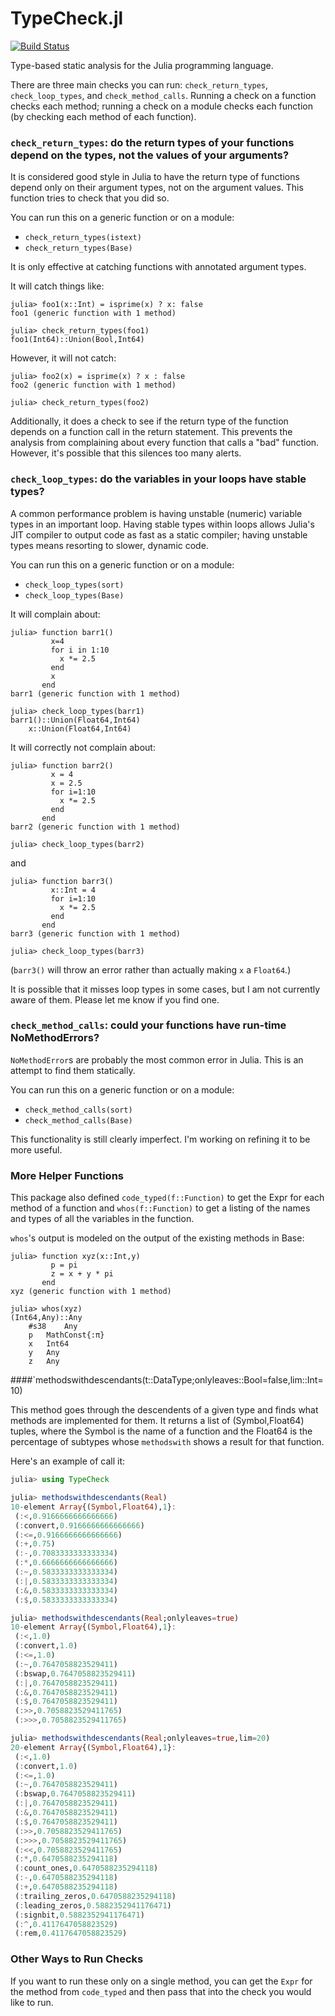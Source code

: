 TypeCheck.jl
============
[![Build Status](https://travis-ci.org/astrieanna/TypeCheck.jl.png?branch=master)](https://travis-ci.org/astrieanna/TypeCheck.jl)

Type-based static analysis for the Julia programming language.

There are three main checks you can run: `check_return_types`, `check_loop_types`, and `check_method_calls`.
Running a check on a function checks each method; running a check on a module checks each function (by checking each method of each function).

### `check_return_types`: do the return types of your functions depend on the types, not the values of your arguments?

It is considered good style in Julia to have the return type of functions depend only on their argument types, not on the argument values.
This function tries to check that you did so.

You can run this on a generic function or on a module:
* `check_return_types(istext)`
* `check_return_types(Base)`

It is only effective at catching functions with annotated argument types.

It will catch things like:
~~~
julia> foo1(x::Int) = isprime(x) ? x: false
foo1 (generic function with 1 method)

julia> check_return_types(foo1)
foo1(Int64)::Union(Bool,Int64)
~~~

However, it will not catch:
~~~
julia> foo2(x) = isprime(x) ? x : false
foo2 (generic function with 1 method)

julia> check_return_types(foo2)

~~~

Additionally, it does a check to see if the return type of the function depends on a function call in the return statement.
This prevents the analysis from complaining about every function that calls a "bad" function.
However, it's possible that this silences too many alerts.

### `check_loop_types`: do the variables in your loops have stable types?

A common performance problem is having unstable (numeric) variable types in an important loop.
Having stable types within loops allows Julia's JIT compiler to output code as fast as a static compiler;
having unstable types means resorting to slower, dynamic code.

You can run this on a generic function or on a module:
* `check_loop_types(sort)`
* `check_loop_types(Base)`

It will complain about:
~~~
julia> function barr1()
         x=4
         for i in 1:10
           x *= 2.5
         end
         x
       end
barr1 (generic function with 1 method)

julia> check_loop_types(barr1)
barr1()::Union(Float64,Int64)
	x::Union(Float64,Int64)
~~~

It will correctly not complain about:
~~~
julia> function barr2()
         x = 4
         x = 2.5
         for i=1:10
           x *= 2.5
         end
       end
barr2 (generic function with 1 method)

julia> check_loop_types(barr2)

~~~
and
~~~
julia> function barr3()
         x::Int = 4
         for i=1:10
           x *= 2.5
         end       
       end       
barr3 (generic function with 1 method)

julia> check_loop_types(barr3)

~~~
(`barr3()` will throw an error rather than actually making `x` a `Float64`.)


It is possible that it misses loop types in some cases, but I am not currently aware of them. Please let me know if you find one.

### `check_method_calls`: could your functions have run-time NoMethodErrors?

`NoMethodError`s are probably the most common error in Julia. This is an attempt to find them statically.

You can run this on a generic function or on a module:
* `check_method_calls(sort)`
* `check_method_calls(Base)`

This functionality is still clearly imperfect. I'm working on refining it to be more useful.

### More Helper Functions
This package also defined `code_typed(f::Function)` to get the Expr for each method of a function
and `whos(f::Function)` to get a listing of the names and types of all the variables in the function.

`whos`'s output is modeled on the output of the existing methods in Base:
~~~
julia> function xyz(x::Int,y)
         p = pi
         z = x + y * pi
       end
xyz (generic function with 1 method)

julia> whos(xyz)
(Int64,Any)::Any
	#s38	Any
	p	MathConst{:π}
	x	Int64
	y	Any
	z	Any
~~~

####`methodswithdescendants(t::DataType;onlyleaves::Bool=false,lim::Int=10)

This method goes through the descendents of a given type and finds what methods are implemented for them. It returns a list of (Symbol,Float64) tuples, where the Symbol is the name of a function and the Float64 is the percentage of subtypes whose `methodswith` shows a result for that function.

Here's an example of call it:
~~~julia
julia> using TypeCheck

julia> methodswithdescendants(Real)
10-element Array{(Symbol,Float64),1}:
 (:<,0.9166666666666666)      
 (:convert,0.9166666666666666)
 (:<=,0.9166666666666666)     
 (:+,0.75)                    
 (:-,0.7083333333333334)      
 (:*,0.6666666666666666)      
 (:~,0.5833333333333334)      
 (:|,0.5833333333333334)      
 (:&,0.5833333333333334)      
 (:$,0.5833333333333334)      

julia> methodswithdescendants(Real;onlyleaves=true)
10-element Array{(Symbol,Float64),1}:
 (:<,1.0)                   
 (:convert,1.0)             
 (:<=,1.0)                  
 (:~,0.7647058823529411)    
 (:bswap,0.7647058823529411)
 (:|,0.7647058823529411)    
 (:&,0.7647058823529411)    
 (:$,0.7647058823529411)    
 (:>>,0.7058823529411765)   
 (:>>>,0.7058823529411765)  

julia> methodswithdescendants(Real;onlyleaves=true,lim=20)
20-element Array{(Symbol,Float64),1}:
 (:<,1.0)                            
 (:convert,1.0)                      
 (:<=,1.0)                           
 (:~,0.7647058823529411)             
 (:bswap,0.7647058823529411)         
 (:|,0.7647058823529411)             
 (:&,0.7647058823529411)             
 (:$,0.7647058823529411)             
 (:>>,0.7058823529411765)            
 (:>>>,0.7058823529411765)           
 (:<<,0.7058823529411765)            
 (:*,0.6470588235294118)             
 (:count_ones,0.6470588235294118)    
 (:-,0.6470588235294118)             
 (:+,0.6470588235294118)             
 (:trailing_zeros,0.6470588235294118)
 (:leading_zeros,0.5882352941176471) 
 (:signbit,0.5882352941176471)       
 (:^,0.4117647058823529)             
 (:rem,0.4117647058823529)
~~~



### Other Ways to Run Checks
If you want to run these only on a single method, you can get the `Expr` for the method from `code_typed` and then pass that into the check you would like to run.

